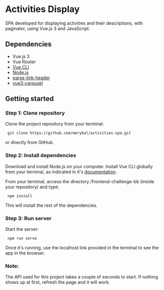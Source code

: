 # Activities Display

SPA developed for displaying activities and their descriptions, with paginator, using Vue.js 3 and JavaScript.

## Dependencies
- Vue.js 3
- Vue Router
- [Vue CLI](https://cli.vuejs.org/)
- [Node.js](https://nodejs.org/es/)
- [parse-link-header](https://www.npmjs.com/package/parse-link-header)
- [vue3-carousel](https://www.npmjs.com/package/vue3-carousel)

## Getting started

### Step 1: Clone repository
Clone the project repository from your terminal:
```
 git clone https://github.com/merybal/activities-spa.git
```
or directly from GitHub.

### Step 2: Install dependencies
Download and install Node.js on your computer.
Install Vue CLI globally from your terminal, as indicated in it's [documentation](https://cli.vuejs.org/). 

From your terminal, access the directory /frontend-challenge-bb (inside your repository) and type:
```
 npm install
```
This will install the rest of the dependencies.

### Step 3: Run server
Start the server:
```
 npm run serve
```
Once it's running, use the localhost link provided in the terminal to see the app in the browser. 

### Note:
The API used for this project takes a couple of seconds to start. If nothing shows up at first, refresh the page and it will work.
